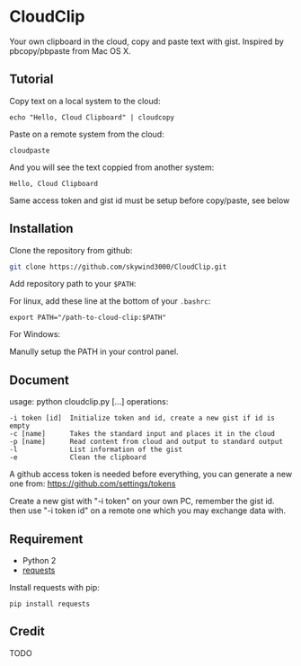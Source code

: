 # CloudClip

Your own clipboard in the cloud, copy and paste text with gist. Inspired by pbcopy/pbpaste from Mac OS X.

## Tutorial

Copy text on a local system to the cloud:

    echo "Hello, Cloud Clipboard" | cloudcopy

Paste on a remote system from the cloud:

    cloudpaste

And you will see the text coppied from another system:

    Hello, Cloud Clipboard

Same access token and gist id must be setup before copy/paste, see below


## Installation

Clone the repository from github:

```bash
git clone https://github.com/skywind3000/CloudClip.git
```

Add repository path to your `$PATH`:

For linux, add these line at the bottom of your `.bashrc`:

    export PATH="/path-to-cloud-clip:$PATH"

For Windows:

Manully setup the PATH in your control panel. 

## Document

usage: python cloudclip.py <operation> [...]
operations:

```
-i token [id]  Initialize token and id, create a new gist if id is empty
-c [name]      Takes the standard input and places it in the cloud
-p [name]      Read content from cloud and output to standard output
-l             List information of the gist
-e             Clean the clipboard
```

A github access token is needed before everything, you can generate a new one from: https://github.com/settings/tokens

Create a new gist with "-i token" on your own PC, remember the gist id. then use "-i token id" on a remote one which you may exchange data with.

## Requirement

* Python 2
* [requests](http://www.python-requests.org/en/master/)

Install requests with pip:

    pip install requests

## Credit

TODO
